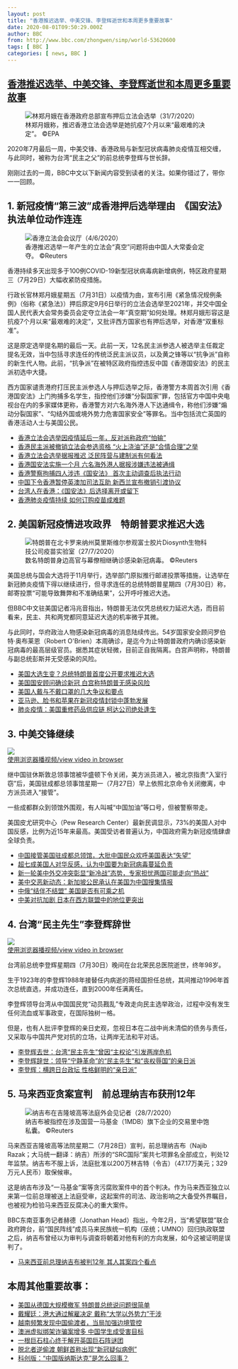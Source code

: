 ```yaml
---
layout: post
title: "香港推迟选举、中美交锋、李登辉逝世和本周更多重要故事"
date: 2020-08-01T09:50:29.000Z
author: BBC
from: http://www.bbc.com/zhongwen/simp/world-53620600
tags: [ BBC ]
categories: [ news, BBC ]
---
```

<!--1596275429000-->
[香港推迟选举、中美交锋、李登辉逝世和本周更多重要故事](http://www.bbc.com/zhongwen/simp/world-53620600)
------

<div>
<figure><img alt="林郑月娥在香港政府总部宣布押后立法会选举（31/7/2020）" src="https://ichef.bbci.co.uk/news/600/cpsprodpb/1779D/production/_113775169_hi062728398.jpg" referrerpolicy="no-referrer"><br><figcaption>林郑月娥称，推迟香港立法会选举是她抗疫7个月以来“最艰难的决定”。 ©EPA</figcaption></figure><p class="story-body__introduction">2020年7月最后一周，中美交锋、香港政局与新型冠状病毒肺炎疫情互相交缠，与此同时，被称为台湾“民主之父”的前总统李登辉与世长辞。</p><p>刚刚过去的一周，BBC中文以下新闻内容受到读者的关注。如果你错过了，带你一一回顾。</p><h2 class="story-body__crosshead">1. 新冠疫情“第三波”成香港押后选举理由　《国安法》执法单位动作连连</h2><figure><img alt="香港立法会会议厅（4/6/2020）" src="https://ichef.bbci.co.uk/news/600/cpsprodpb/1BF5/production/_113775170_hi061783522.jpg" referrerpolicy="no-referrer"><br><figcaption>香港推迟选举一年产生的立法会“真空”问题将由中国人大常委会定夺。 ©Reuters</figcaption></figure><p>香港持续多天出现多于100例COVID-19新型冠状病毒病新增病例，特区政府星期三（7月29日）大幅收紧防疫措施。</p><p>行政长官林郑月娥星期五（7月31日）以疫情为由，宣布引用《紧急情况规例条例》（俗称《紧急法》）押后原定9月6日举行的立法会选举至2021年，并交中国全国人民代表大会常务委员会定夺立法会一年“真空期”如何处理。林郑月娥形容这是抗疫7个月以来“最艰难的决定”，又批评西方国家也有押后选举，对香港“双重标准”。</p><p>这是原定选举提名期的最后一天。此前一天，12名民主派参选人被选举主任裁定提名无效，当中包括寻求连任的传统泛民主派议员，以及黄之锋等以“抗争派”自称的新生代人物。此前，“抗争派”在被特区政府指控违反中国《香港国安法》的民主派初选中大捷。</p><p>西方国家谴责港府打压民主派参选人与押后选举之际，香港警方本周首次引用《香港国安法》上门拘捕多名学生，指控他们涉嫌“分裂国家”罪，包括官方中国中央电视台在内的多家媒体更称，香港警方对六名海外港人下达通缉令，称他们涉嫌“煽动分裂国家”、“勾结外国或境外势力危害国家安全”等罪名。当中包括流亡英国的香港活动人士与美国公民。</p><ul class="story-body__unordered-list"><li class="story-body__list-item"><a href="http://www.bbc.com/zhongwen/simp/chinese-news-53608720" class="story-body__link">香港立法会选举因疫情延后一年，反对派称政府“怕输”</a></li><li class="story-body__list-item"><a href="http://www.bbc.com/zhongwen/simp/chinese-news-53605218" class="story-body__link">香港民主派被撤销立法会参选资格 “火上浇油”还是“合情合理”之举</a></li><li class="story-body__list-item"><a href="http://www.bbc.com/zhongwen/simp/chinese-news-53578526" class="story-body__link">香港立法会选举据报推迟 泛民阵营与建制派有何看法</a></li><li class="story-body__list-item"><a href="http://www.bbc.com/zhongwen/simp/world-53617256" class="story-body__link">香港国安法实施一个月 六名海外港人据报涉嫌违法被通缉  </a></li><li class="story-body__list-item"><a href="http://www.bbc.com/zhongwen/simp/chinese-news-53590559" class="story-body__link">香港警察拘捕四人涉违《国安法》 首次主动调查后执法行动</a></li><li class="story-body__list-item"><a href="http://www.bbc.com/zhongwen/simp/chinese-news-53569804" class="story-body__link">中国下令香港暂停英澳加司法互助 新西兰宣布撤销引渡协议</a></li><li class="story-body__list-item"><a href="http://www.bbc.com/zhongwen/simp/chinese-news-53567132" class="story-body__link">台湾人在香港：《国安法》后选择离开或留下</a></li><li class="story-body__list-item"><a href="http://www.bbc.com/zhongwen/simp/chinese-news-53563238" class="story-body__link">香港肺炎疫情持续 如何订购疫苗成难题</a></li></ul><h2 class="story-body__crosshead">2. 美国新冠疫情进攻政界　特朗普要求推迟大选</h2><figure><img alt="特朗普在北卡罗来纳州莫里斯维尔参观富士胶片Diosynth生物科技公司疫苗实验室（27/7/2020）" src="https://ichef.bbci.co.uk/news/600/cpsprodpb/7695/production/_113775303_hi062665640.jpg" referrerpolicy="no-referrer"><br><figcaption>数名特朗普身边高官与幕僚相继确诊感染新冠病毒。 ©Reuters</figcaption></figure><p>美国总统与国会大选将于11月举行，选举部门原拟推行邮递投票等措施，让选举在新冠肺炎疫情下得以继续进行，但寻求连任的总统特朗普星期四（7月30日）称，邮寄投票“可能导致舞弊和不准确结果”，公开呼吁推迟大选。</p><p>但BBC中文驻美国记者冯兆音指出，特朗普无法仅凭总统权力延迟大选，而目前看来，民主、共和两党都同意延迟大选的机率微乎其微。</p><p>与此同时，华府政治人物感染新冠病毒的消息陆续传出。54岁国家安全顾问罗伯特·奥布莱恩（Robert O'Brien）本周确诊，是迄今为止特朗普政府内确诊感染新冠病毒的最高层级官员。据悉其症状轻微，目前正自我隔离。白宫声明称，特朗普与副总统彭斯并无受感染的风险。</p><ul class="story-body__unordered-list"><li class="story-body__list-item"><a href="http://www.bbc.com/zhongwen/simp/world-53598577" class="story-body__link">美国大选生变？总统特朗普首度公开要求推迟大选 </a></li><li class="story-body__list-item"><a href="http://www.bbc.com/zhongwen/simp/world-53561249" class="story-body__link">美国国安顾问确诊新冠 白宫称特朗普无感染风险</a></li><li class="story-body__list-item"><a href="http://www.bbc.com/zhongwen/simp/world-53490909" class="story-body__link">美国人戴与不戴口罩的几大争议和要点</a></li><li class="story-body__list-item"><a href="http://www.bbc.com/zhongwen/simp/business-53605721" class="story-body__link">亚马逊、脸书和苹果在新冠疫情封锁中蓬勃发展</a></li><li class="story-body__list-item"><a href="http://www.bbc.com/zhongwen/simp/world-53583150" class="story-body__link">肺炎疫情：美国重修药品供应链 柯达公司绝处逢生</a></li></ul><h2 class="story-body__crosshead">3. 中美交锋继续</h2><img class="media-placeholder player-with-placeholder__image narrative-video-placeholder" src="https://ichef.bbci.co.uk/images/ic/720x405/p08m3vdk.jpg" referrerpolicy="no-referrer"><br><a href="https://www.bbc.com/zhongwen/simp/world-53620600/embed">使用浏览器播视频/view video in browser</a><p>继中国驻休斯敦总领事馆被华盛顿下令关闭，美方派员进入，被北京指责“入室行窃”后，美国驻成都总领事馆星期一（7月27日）早上依照北京命令关闭撤离，中方派员进入“接管”。</p><p>一些成都群众到领馆外围观，有人叫喊“中国加油”等口号，但被警察带走。</p><p>美国皮尤研究中心（Pew Research Center）最新民调显示，73%的美国人对中国反感，比例为近15年来最高。美国受访者普遍认为，中国政府需为新冠疫情肆虐全球负责。</p><ul class="story-body__unordered-list"><li class="story-body__list-item"><a href="http://www.bbc.com/zhongwen/simp/world-53549963" class="story-body__link">中国接管美国驻成都总领馆，大批中国民众欢呼美国表达“失望”</a></li><li class="story-body__list-item"><a href="http://www.bbc.com/zhongwen/simp/world-53575994" class="story-body__link">超七成美国人对华反感，认为中国要为新冠病毒蔓延负责</a></li><li class="story-body__list-item"><a href="http://www.bbc.com/zhongwen/simp/world-53551743" class="story-body__link">新一轮美中外交冲突彰显“新冷战”态势，专家担忧两国可能走向“热战”</a></li><li class="story-body__list-item"><a href="http://www.bbc.com/zhongwen/simp/world-53536391" class="story-body__link">美中交恶新动态：新加坡公民承认在美国为中国搜集情报</a></li><li class="story-body__list-item"><a href="http://www.bbc.com/zhongwen/simp/world-53572572" class="story-body__link">中俄“结伴不结盟” 美国是否有可乘之机</a></li><li class="story-body__list-item"><a href="http://www.bbc.com/zhongwen/simp/world-53603410" class="story-body__link">中美对抗加剧 日本在西方联盟中的地位更突出</a></li></ul><h2 class="story-body__crosshead">4. 台湾“民主先生”李登辉辞世</h2><img class="media-placeholder player-with-placeholder__image narrative-video-placeholder" src="https://ichef.bbci.co.uk/images/ic/720x405/p08mb8p7.jpg" referrerpolicy="no-referrer"><br><a href="https://www.bbc.com/zhongwen/simp/world-53620600/embed">使用浏览器播视频/view video in browser</a><p>台湾前总统李登辉星期四（7月30日）晚间在台北荣民总医院逝世，终年98岁。</p><p>生于1923年的李登辉1988年接替任内病逝的蒋经国担任总统，其间推动1996年首次总统直选，并成功连任，直到2000年任满离任。</p><p>李登辉领导台湾从中国国民党“动员戡乱”专政走向民主选举政治，过程中没有发生任何流血或军事政变，在国际独树一格。</p><p>但是，也有人批评李登辉的亲日史观，忽视日本在二战中尚未清偿的债务与责任，又采取与中国共产党对抗的立场，让两岸无法和平对话。</p><ul class="story-body__unordered-list"><li class="story-body__list-item"><a href="http://www.bbc.com/zhongwen/simp/chinese-news-53577869" class="story-body__link">李登辉去世：台湾“民主先生”曾因“主权论”引发两岸危机</a></li><li class="story-body__list-item"><a href="http://www.bbc.com/zhongwen/simp/chinese-news-53607253" class="story-body__link">李登辉辞世：领导“宁静革命”的“民主先生”和“丧权辱国”的亲日派</a></li><li class="story-body__list-item"><a href="http://www.bbc.com/zhongwen/simp/53601338" class="story-body__link">李登辉：横跨日台政坛 性格鲜明的“亲日派” </a></li></ul><h2 class="story-body__crosshead">5. 马来西亚贪案宣判　前总理纳吉布获刑12年</h2><figure><img alt="纳吉布在吉隆坡高等法庭外会见记者（28/7/2020）" src="https://ichef.bbci.co.uk/news/600/cpsprodpb/EBC5/production/_113775306_hi062675781.jpg" referrerpolicy="no-referrer"><br><figcaption>纳吉布被指控在涉及国营一马基金（1MDB）旗下企业的交易里中饱私囊。 ©Reuters</figcaption></figure><p>马来西亚吉隆坡高等法院星期二（7月28日）宣判，前总理纳吉布（Najib Razak；大马统一翻译：纳吉）所涉的“SRC国际”案共七项罪名全部成立，判处12年监禁。纳吉布不服上诉，法庭批准以200万林吉特（令吉）（47.17万美元；329万元人民币）取保候审。</p><p>这是纳吉布涉及“一马基金”案等贪污腐败案件中的首个判决。作为马来西亚独立以来第一位前总理被送上法庭受审，这起案件的司法、政治影响之大备受外界瞩目，也被视为检验马来西亚反腐决心的重大案件。</p><p>BBC东南亚事务记者赫德（Jonathan Head）指出，今年2月，当“希望联盟”联合政府跨台，前“国民阵线”成员马来民族统一机构（巫统；UMNO）回归执政联盟之后，纳吉布曾经以为审判与调查将朝着对他有利的方向发展，如今这被证明是误判了。</p><ul class="story-body__unordered-list"><li class="story-body__list-item"><a href="http://www.bbc.com/zhongwen/simp/world-53570411" class="story-body__link">马来西亚前总理纳吉布被判12年  其人其案四个看点</a></li></ul><h2 class="story-body__crosshead">本周其他重要故事：</h2><ul class="story-body__unordered-list"><li class="story-body__list-item"><a href="http://www.bbc.com/zhongwen/simp/world-53598914" class="story-body__link">美国从德国大规模撤军 特朗普总统说问题很简单</a></li><li class="story-body__list-item"><a href="http://www.bbc.com/zhongwen/simp/chinese-news-53570968" class="story-body__link">戴耀廷：港大通过解雇决定 戴称“大学以外势力”干涉</a></li><li class="story-body__list-item"><a href="http://www.bbc.com/zhongwen/simp/world-53579248" class="story-body__link">越南频繁发现中国偷渡者，当局加强边境管控</a></li><li class="story-body__list-item"><a href="http://www.bbc.com/zhongwen/simp/world-53557461" class="story-body__link">澳洲虚拟绑架诈骗案增多 中国学生成受害目标</a></li><li class="story-body__list-item"><a href="http://www.bbc.com/zhongwen/simp/uk-53601971" class="story-body__link">一根巨石柱心终于解开英国巨石阵谜团</a></li><li class="story-body__list-item"><a href="http://www.bbc.com/zhongwen/simp/world-53542550" class="story-body__link">脱北者逆偷渡 朝鲜首称出现“新冠疑似病例”</a></li><li class="story-body__list-item"><a href="http://www.bbc.com/zhongwen/simp/business-53571435" class="story-body__link">科创版：“中国版纳斯达克”是怎么回事？</a></li></ul>
</div>
